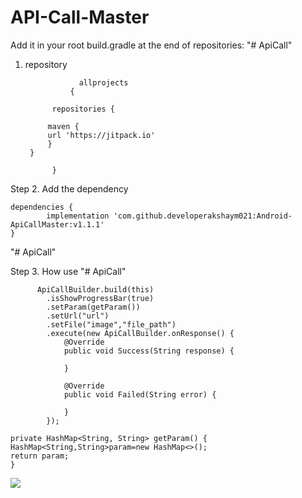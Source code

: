 # API-Call-Master

Add it in your root build.gradle at the end of repositories: "# ApiCall"
1. repository

  
  
                   allprojects 
                 {
       
		     repositories {
    
			maven { 
			url 'https://jitpack.io'
			}
		}
	
             } 
  
  Step 2. Add the dependency
  
  
  	dependencies {
	        implementation 'com.github.developerakshaym021:Android-ApiCallMaster:v1.1.1'
	}
  
  
  
"# ApiCall"


Step 3. How use "# ApiCall"


          ApiCallBuilder.build(this)
            .isShowProgressBar(true)
            .setParam(getParam())
            .setUrl("url")
            .setFile("image","file_path")
            .execute(new ApiCallBuilder.onResponse() {
                @Override
                public void Success(String response) {

                }

                @Override
                public void Failed(String error) {

                }
            });
		
	private HashMap<String, String> getParam() {
    HashMap<String,String>param=new HashMap<>();
    return param;
    }
    
    
    



[![](https://jitpack.io/v/developerakshaym021/Android-ApiCallMaster.svg)](https://jitpack.io/#developerakshaym021/Android-ApiCallMaster)
